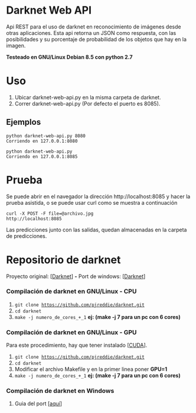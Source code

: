 # Darknet Web API
Api REST para el uso de darknet en reconocimiento de imágenes desde otras aplicaciones. Esta api retorna un JSON como respuesta, con las posibilidades y su porcentaje de probabilidad de los objetos que hay en la imagen.

<b> Testeado en GNU/Linux Debian 8.5 con python 2.7</b>

# Uso
1. Ubicar darknet-web-api.py en la misma carpeta de darknet.
2. Correr darknet-web-api.py (Por defecto el puerto es 8085).

## Ejemplos
<code>python darknet-web-api.py 8080</code>  
<code>Corriendo en 127.0.0.1:8080</code>  

<code>python darknet-web-api.py</code>  
<code>Corriendo en 127.0.0.1:8085</code>  

# Prueba

Se puede abrir en el navegador la dirección http://localhost:8085
y hacer la prueba asistida, o se puede usar curl como se muestra
a continuación

<code>curl -X POST -F file=@archivo.jpg http://localhost:8085</code>

Las predicciones junto con las salidas, quedan almacenadas en la carpeta de predicciones.

# Repositorio de darknet
Proyecto original: [<a target="_blank" href="https://github.com/pjreddie/darknet">Darknet</a>] <b>-</b> 
Port de windows: [<a target="_blank"  href="https://github.com/AlexeyAB/darknet">Darknet</a>]

### Compilación de darknet en GNU/Linux - CPU
1. <code>git clone https://github.com/pjreddie/darknet.git</code>
2. <code>cd darknet</code>
3. <code>make -j numero_de_cores_+_1</code> <b>ej: (make -j 7 para un pc con 6 cores)</b>

### Compilación de darknet en GNU/Linux - GPU
Para este procedimiento, hay que tener instalado [<a  target="_blank" href="https://developer.nvidia.com/cuda-downloads">CUDA</a>].

1. <code>git clone https://github.com/pjreddie/darknet.git</code>
2. <code>cd darknet</code>
3. Modificar el archivo Makefile y en la primer linea poner <b>GPU=1</b>
4. <code>make -j numero_de_cores_+_1</code> <b>ej: (make -j 7 para un pc con 6 cores)</b>

### Compilación de darknet en Windows
1. Guia del port [<a  target="_blank" href="https://github.com/AlexeyAB/darknet#how-to-compile-on-windows">aquí</a>]

